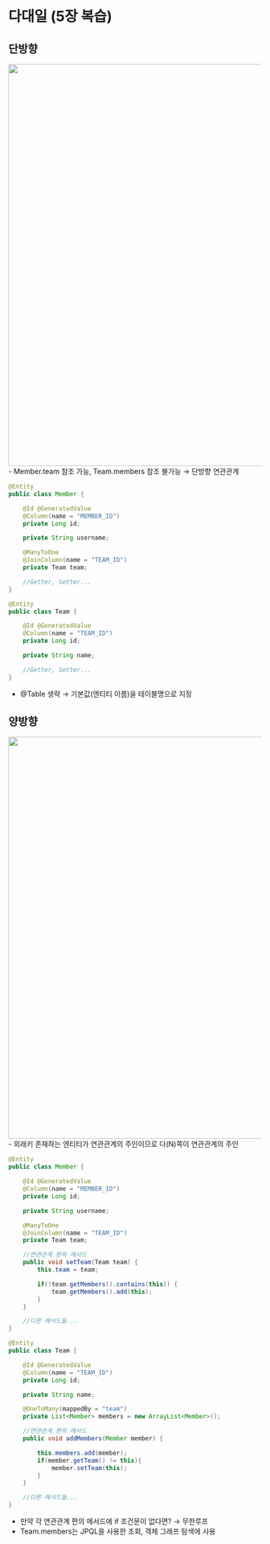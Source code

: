 # 다대일 (5장 복습)

## 단방향

<img width=800 src="https://user-images.githubusercontent.com/87467801/173632914-8cbfe239-0920-4f20-9539-a31667d2ca80.png">
- Member.team 참조 가능, Team.members 참조 불가능 → 단방향 연관관계

```java
@Entity
public class Member {

	@Id @GeneratedValue
	@Column(name = "MEMBER_ID")
	private Long id;

	private String username;

	@ManyToOne
	@JoinColumn(name = "TEAM_ID")
	private Team team;

	//Getter, Setter...
}
```

```java
@Entity
public class Team {

	@Id @GeneratedValue
	@Column(name = "TEAM_ID")
	private Long id;

	private String name;

	//Getter, Setter...
}
```

- @Table 생략 → 기본값(엔티티 이름)을 테이블명으로 지정

## 양방향

<img width=800 src="https://user-images.githubusercontent.com/87467801/173633517-eb43f2d1-0cb0-46d7-b9ba-30e31a7f1ca6.png">
- 외래키 존재하는 엔티티가 연관관계의 주인이므로 다(N)쪽이 연관관계의 주인

```java
@Entity
public class Member {

	@Id @GeneratedValue
	@Column(name = "MEMBER_ID")
	private Long id;

	private String username;

	@ManyToOne
	@JoinColumn(name = "TEAM_ID")
	private Team team;

	//연관관계 편의 메서드
	public void setTeam(Team team) {
		this.team = team;

		if(!team.getMembers().contains(this)) {
			team.getMembers().add(this);
		}
	}

	//다른 메서드들...
}
```

```java
@Entity
public class Team {

	@Id @GeneratedValue
	@Column(name = "TEAM_ID")
	private Long id;

	private String name;

	@OneToMany(mappedBy = "team")
	private List<Member> members = new ArrayList<Member>();

	//연관관계 편의 메서드
	public void addMembers(Member member) {

		this.members.add(member);
		if(member.getTeam() != this){
			member.setTeam(this);
		}
	}

	//다른 메서드들...
}
```

- 만약 각 연관관계 편의 메서드에 if 조건문이 없다면? → 무한루프
- Team.members는 JPQL을 사용한 조회, 객체 그래프 탐색에 사용
